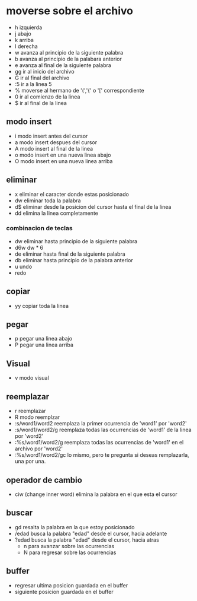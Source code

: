 # moverse sobre el archivo
* h izquierda
* j abajo
* k arriba
* l derecha
* w avanza al principio de la siguiente palabra
* b avanza al principio de la palabara anterior
* e avanza al final de la siguiente palabra
* gg ir al inicio del archivo
* G ir al final del archivo
* :5 ir a la linea 5
* % moverse al hermano de '(','{' o '[' correspondiente
* 0 ir al comienzo de la linea
* $ ir al final de la linea

## modo insert
* i modo insert antes del cursor
* a modo insert despues del cursor
* A modo insert al final de la linea
* o modo insert en una nueva linea abajo
* O modo insert en una nueva linea arriba

## eliminar
* x eliminar el caracter donde estas posicionado
* dw eliminar toda la palabra
* d$ eliminar desde la posicion del cursor hasta el final de la linea
* dd elimina la linea completamente

### combinacion de teclas

* dw eliminar hasta principio de la siguiente palabra
* d6w dw * 6
* de eliminar hasta final de la siguiente palabra
* db eliminar hasta principio de la palabra anterior
* u undo
* <Ctrl-r> redo

## copiar
* yy copiar toda la linea

## pegar
* p pegar una linea abajo
* P pegar una linea arriba

## Visual
* v modo visual

## reemplazar
* r reemplazar
* R modo reemplzar
* :s/word1/word2 reemplaza la primer ocurrencia de 'word1' por 'word2'
* :s/word1/word2/g reemplaza todas las ocurrencias de 'word1' de la linea por 'word2'
* :%s/word1/word2/g reemplaza todas las ocurrencias de 'word1' en el archivo por 'word2'
* :%s/word1/word2/gc lo mismo, pero te pregunta si deseas remplazarla, una por una.

## operador de cambio
* ciw (change inner word) elimina la palabra en el que esta el cursor

## buscar
* gd resalta la palabra en la que estoy posicionado
* /edad busca la palabra "edad" desde el cursor, hacia adelante
* ?edad busca la palabra "edad" desde el cursor, hacia atras
	* n para avanzar sobre las ocurrencias
	* N para regresar sobre las ocurrencias

## buffer
* <Ctrl-o> regresar ultima posicion guardada en el buffer
* <Ctrl-i> siguiente posicion guardada en el buffer


